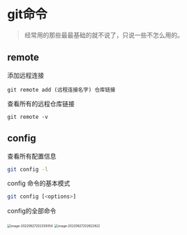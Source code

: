 # git命令

> 经常用的那些最最基础的就不说了，只说一些不怎么用的。

## remote

添加远程连接

```base
git remote add (远程连接名字) 仓库链接
```

查看所有的远程仓库链接

```base
git remote -v
```

## config

查看所有配置信息

```bash
git config -l
```

config 命令的基本模式	

```bash
git config [<options>]
```

config的全部命令

<img src="https://cdn.jsdelivr.net/gh/1024Person/pic-raw@main/img/image-20220627202339354.png" alt="image-20220627202339354" style="zoom:50%;" />

<img src="https://cdn.jsdelivr.net/gh/1024Person/pic-raw@main/img/image-20220627202622822.png" alt="image-20220627202622822" style="zoom:50%;" />